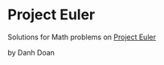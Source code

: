 # Project Euler
Solutions for Math problems on [Project Euler](https://projecteuler.net/archives)

by Danh Doan

